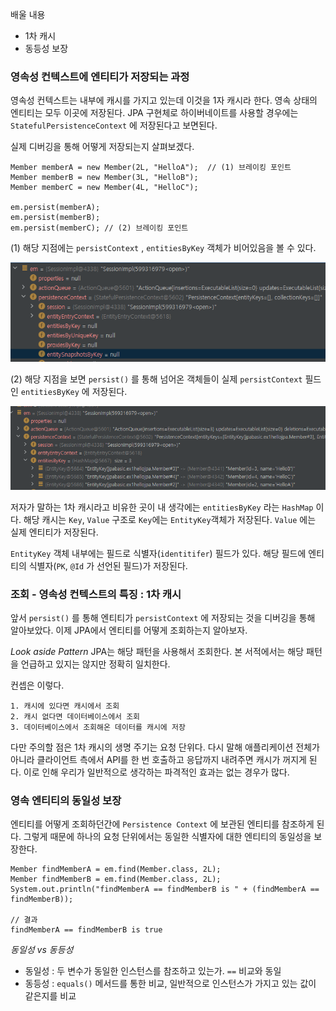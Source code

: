 
배울 내용
- 1차 캐시
- 동등성 보장

### 영속성 컨텍스트에 엔티티가 저장되는 과정

영속성 컨텍스트는 내부에 캐시를 가지고 있는데 이것을 1자 캐시라 한다. 영속 상태의 엔티티는 모두 이곳에 저장된다. JPA 구현체로 하이버네이트를 사용할 경우에는 `StatefulPersistenceContext` 에 저장된다고 보면된다.


실제 디버깅을 통해 어떻게 저장되는지 살펴보겠다.

```
Member memberA = new Member(2L, "HelloA");  // (1) 브레이킹 포인트
Member memberB = new Member(3L, "HelloB");  
Member memberC = new Member(4L, "HelloC");  
  
em.persist(memberA);  
em.persist(memberB);  
em.persist(memberC); // (2) 브레이킹 포인트
``` 


(1)  해당 지점에는 `persistContext` , `entitiesByKey` 객체가 비어있음을 볼 수 있다.

![[Pasted image 20231013162403.png]](../images/Pasted%20image%2020231013162403.png)


(2) 해당 지점을 보면 `persist()` 를 통해 넘어온 객체들이 실제 `persistContext` 필드인 `entitiesByKey` 에 저장된다.

![[Pasted image 20231013162550.png]](../images/Pasted%20image%2020231013162550.png)


저자가 말하는 1차 캐시라고 비유한 곳이 내 생각에는 `entitiesByKey` 라는 `HashMap` 이다. 해당 캐시는 `Key`, `Value` 구조로 `Key`에는 `EntityKey`객체가 저장된다. `Value` 에는 실제 엔티티가 저장된다.

`EntityKey` 객체 내부에는 필드로 식별자(`identitifer`) 필드가 있다. 해당 필드에 엔티티의 식별자(`PK`, `@Id` 가 선언된 필드)가 저장된다.


### 조회 - 영속성 컨텍스트의 특징 : 1차 캐시

앞서 `persist()` 를 통해 엔티티가 `persistContext` 에 저장되는 것을 디버깅을 통해 알아보았다. 이제 JPA에서 엔티티를 어떻게 조회하는지 알아보자. 

*Look aside Pattern*
JPA는 해당 패턴을 사용해서 조회한다. 본 서적에서는 해당 패턴을 언급하고 있지는 않지만 정확히 일치한다. 

컨셉은 이렇다.

```
1. 캐시에 있다면 캐시에서 조회
2. 캐시 없다면 데이터베이스에서 조회
3. 데이터베이스에서 조회해온 데이터를 캐시에 저장
```


다만 주의할 점은 1차 캐시의 생명 주기는 요청 단위다. 다시 말해 애플리케이션 전체가 아니라 클라이언트 측에서 API를 한 번 호출하고 응답까지 내려주면 캐시가 꺼지게 된다. 이로 인해 우리가 일반적으로 생각하는 파격적인 효과는 없는 경우가 많다.


### 영속 엔티티의 동일성 보장

엔티티를 어떻게 조회하던간에 `Persistence Context` 에 보관된 엔티티를 참조하게 된다. 그렇게 때문에 하나의 요청 단위에서는 동일한 식별자에 대한 엔티티의 동일성을 보장한다.

```
Member findMemberA = em.find(Member.class, 2L);  
Member findMemberB = em.find(Member.class, 2L);  
System.out.println("findMemberA == findMemberB is " + (findMemberA == findMemberB));

// 결과 
findMemberA == findMemberB is true
```


*동일성 vs 동등성*

- 동일성 : 두 변수가 동일한 인스턴스를 참조하고 있는가.  `==` 비교와 동일
- 동등성 : `equals()` 메서드를 통한 비교, 일반적으로 인스턴스가 가지고 있는 값이 같은지를 비교


